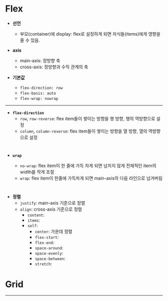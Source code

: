 # Flex

- **선언**

  - 부모(container)에 display: flex로 설정하게 되면 자식들(items)에게 영향을 줄 수 있음.

- **axis**

  - main-axis: 정방향 축
  - cross-axis: 정방향과 수직 관계의 축

- **기본값**
  - `flex-direction: row`
  - `flex-basis: auto`
  - `flex-wrap: nowrap`

---

- **`flex-direction`**
  - `row`, `row-reverse`: flex item들이 쌓이는 방향을 행 방향, 행의 역방향으로 설정
  - `column`, `column-reverse`: flex item들이 쌓이는 방향을 열 방향, 열의 역방향으로 설정

#

- **`wrap`**

  - `no-wrap`: flex item이 한 줄에 가득 차게 되면 넘치지 않게 전체적인 item의 width를 작게 조절
  - `wrap`: flex item이 한줄에 가득차게 되면 main-axis의 다음 라인으로 넘겨버림

#

- **정렬**
  - `justify`: main-axis 기준으로 정렬
  - `align`: cross-axis 기준으로 정렬
    - `content`:
    - `items`:
    - `self`:
      - `center`: 가운데 정렬
      - `flex-start`:
      - `flex-end`:
      - `space-around`:
      - `space-evenly`:
      - `space-between`:
      - `stretch`:

# Grid

---
